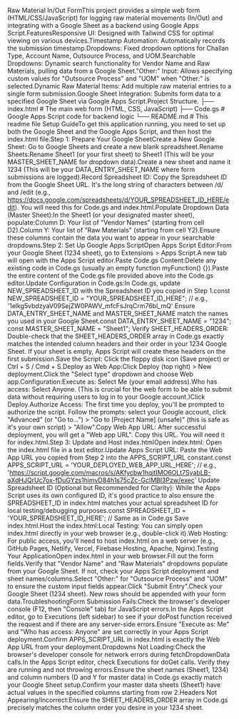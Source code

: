 Raw Material In/Out FormThis project provides a simple web form (HTML/CSS/JavaScript) for logging raw material movements (In/Out) and integrating with a Google Sheet as a backend using Google Apps Script.FeaturesResponsive UI: Designed with Tailwind CSS for optimal viewing on various devices.Timestamp Automation: Automatically records the submission timestamp.Dropdowns: Fixed dropdown options for Challan Type, Account Name, Outsource Process, and UOM.Searchable Dropdowns: Dynamic search functionality for Vendor Name and Raw Materials, pulling data from a Google Sheet."Other:" Input: Allows specifying custom values for "Outsource Process" and "UOM" when "Other:" is selected.Dynamic Raw Material Items: Add multiple raw material entries to a single form submission.Google Sheet Integration: Submits form data to a specified Google Sheet via Google Apps Script.Project Structure.
├── index.html          # The main web form (HTML, CSS, JavaScript)
├── Code.gs             # Google Apps Script code for backend logic
└── README.md           # This readme file
Setup GuideTo get this application running, you need to set up both the Google Sheet and the Google Apps Script, and then host the index.html file.Step 1: Prepare Your Google SheetCreate a New Google Sheet: Go to Google Sheets and create a new blank spreadsheet.Rename Sheets:Rename Sheet1 (or your first sheet) to Sheet1 (This will be your MASTER_SHEET_NAME for dropdown data).Create a new sheet and name it 1234 (This will be your DATA_ENTRY_SHEET_NAME where form submissions are logged).Record Spreadsheet ID: Copy the Spreadsheet ID from the Google Sheet URL. It's the long string of characters between /d/ and /edit (e.g., https://docs.google.com/spreadsheets/d/YOUR_SPREADSHEET_ID_HERE/edit). You will need this for Code.gs and index.html.Populate Dropdown Data (Master Sheet):In the Sheet1 (or your designated master sheet), populate:Column D: Your list of "Vendor Names" (starting from cell D2).Column Y: Your list of "Raw Materials" (starting from cell Y2).Ensure these columns contain the data you want to appear in your searchable dropdowns.Step 2: Set Up Google Apps ScriptOpen Apps Script Editor:From your Google Sheet (1234 sheet), go to Extensions > Apps Script.A new tab will open with the Apps Script editor.Paste Code.gs Content:Delete any existing code in Code.gs (usually an empty function myFunction() {}).Paste the entire content of the Code.gs file provided above into the Code.gs editor.Update Configuration in Code.gs:In Code.gs, update NEW_SPREADSHEET_ID with the Spreadsheet ID you copied in Step 1.const NEW_SPREADSHEET_ID = "YOUR_SPREADSHEET_ID_HERE"; // e.g., '1elkg5vbdzyaV09SejZW0PAWV_mfcFsJrqCrm76bl_mQ'
Ensure DATA_ENTRY_SHEET_NAME and MASTER_SHEET_NAME match the names you used in your Google Sheet.const DATA_ENTRY_SHEET_NAME = "1234";
const MASTER_SHEET_NAME = "Sheet1";
Verify SHEET_HEADERS_ORDER: Double-check that the SHEET_HEADERS_ORDER array in Code.gs exactly matches the intended column headers and their order in your 1234 Google Sheet. If your sheet is empty, Apps Script will create these headers on the first submission.Save the Script: Click the floppy disk icon (Save project) or Ctrl + S / Cmd + S.Deploy as Web App:Click Deploy (top right) > New deployment.Click the "Select type" dropdown and choose Web app.Configuration:Execute as: Select Me (your email address).Who has access: Select Anyone. (This is crucial for the web form to be able to submit data without requiring users to log in to your Google account.)Click Deploy.Authorize Access: The first time you deploy, you'll be prompted to authorize the script. Follow the prompts: select your Google account, click "Advanced" (or "Go to...") > "Go to [Project Name] (unsafe)" (this is safe as it's your own script) > "Allow".Copy Web App URL: After successful deployment, you will get a "Web app URL". Copy this URL. You will need it for index.html.Step 3: Update and Host index.htmlOpen index.html: Open the index.html file in a text editor.Update Apps Script URL: Paste the Web App URL you copied from Step 2 into the APPS_SCRIPT_URL constant.const APPS_SCRIPT_URL = 'YOUR_DEPLOYED_WEB_APP_URL_HERE'; // e.g., 'https://script.google.com/macros/s/AKfycbw1hqjtIMO6OLt7SyabLB-aXdHJQrUc7ox-fDuGYzs1himvD84h1s75cZc-GclMBI3Pzw/exec'
Update Spreadsheet ID (Optional but Recommended for Clarity): While the Apps Script uses its own configured ID, it's good practice to also ensure the SPREADSHEET_ID in index.html matches your actual spreadsheet ID for local testing/debugging purposes.const SPREADSHEET_ID = 'YOUR_SPREADSHEET_ID_HERE'; // Same as in Code.gs
Save index.html.Host the index.html:Local Testing: You can simply open index.html directly in your web browser (e.g., double-click it).Web Hosting: For public access, you'll need to host index.html on a web server (e.g., GitHub Pages, Netlify, Vercel, Firebase Hosting, Apache, Nginx).Testing Your ApplicationOpen index.html in your web browser.Fill out the form fields.Verify that "Vendor Name" and "Raw Materials" dropdowns populate from your Google Sheet. If not, check your Apps Script deployment and sheet names/columns.Select "Other:" for "Outsource Process" and "UOM" to ensure the custom input fields appear.Click "Submit Entry".Check your Google Sheet (1234 sheet). New rows should be appended with your form data.TroubleshootingForm Submission Fails:Check the browser's developer console (F12, then "Console" tab) for JavaScript errors.In the Apps Script editor, go to Executions (left sidebar) to see if your doPost function received the request and if there are any server-side errors.Ensure "Execute as: Me" and "Who has access: Anyone" are set correctly in your Apps Script deployment.Confirm APPS_SCRIPT_URL in index.html is exactly the Web App URL from your deployment.Dropdowns Not Loading:Check the browser's developer console for network errors during fetchDropdownData calls.In the Apps Script editor, check Executions for doGet calls. Verify they are running and not throwing errors.Ensure the sheet names (Sheet1, 1234) and column numbers (D and Y for master data) in Code.gs exactly match your Google Sheet setup.Confirm your master data sheets (Sheet1) have actual values in the specified columns starting from row 2.Headers Not Appearing/Incorrect:Ensure the SHEET_HEADERS_ORDER array in Code.gs precisely matches the column order you desire in your 1234 sheet.
